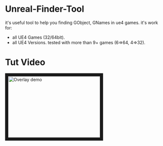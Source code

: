# Unreal-Finder-Tool
it's useful tool to help you finding GObject, GNames in ue4 games.
it's work for:
  - all UE4 Games (32/64bit).
  - all UE4 Versions.
tested with more than 9+ games (6=>64, 4=>32).


# Tut Video
<a href="https://www.youtube.com/watch?v=mc9plMorAlQ" target="_blank"><img src="https://img.youtube.com/vi/mc9plMorAlQ/0.jpg" alt="Overlay demo" width="300" height="200" border="10" /></a>
